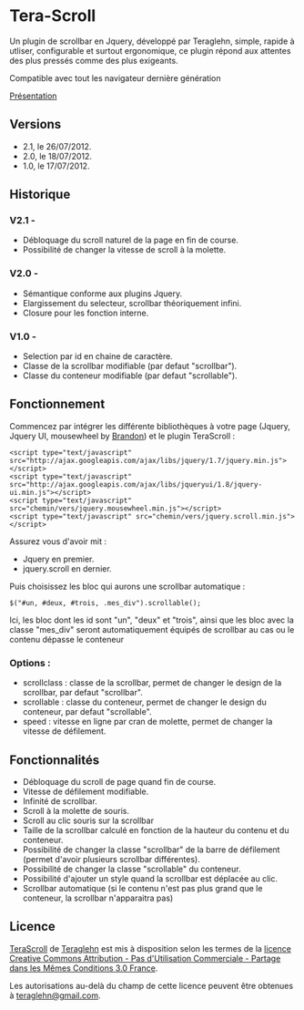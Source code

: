 Tera-Scroll
===========

Un plugin de scrollbar en Jquery, développé par Teraglehn, simple, rapide à utliser, configurable et surtout ergonomique, ce plugin répond aux attentes des plus pressés comme des plus exigeants.

Compatible avec tout les navigateur dernière génération

[Présentation](http://www.lepalaisdumaking.com/TeraScroll/)


Versions
--------

- 2.1, le 26/07/2012.
- 2.0, le 18/07/2012.
- 1.0, le 17/07/2012.


Historique
----------

### V2.1 -
- Débloquage du scroll naturel de la page en fin de course.
- Possibilité de changer la vitesse de scroll à la molette.

### V2.0 -
- Sémantique conforme aux plugins Jquery.
- Elargissement du selecteur, scrollbar théoriquement infini.
- Closure pour les fonction interne.

### V1.0 -
- Selection par id en chaine de caractère.
- Classe de la scrollbar modifiable (par defaut "scrollbar").
- Classe du conteneur modifiable (par defaut "scrollable").


Fonctionnement
--------------

Commencez par intégrer les différente bibliothèques à votre page (Jquery, Jquery UI, mousewheel by [Brandon](http://brandonaaron.net)) et le plugin TeraScroll :

	<script type="text/javascript" src="http://ajax.googleapis.com/ajax/libs/jquery/1.7/jquery.min.js"></script>
	<script type="text/javascript" src="http://ajax.googleapis.com/ajax/libs/jqueryui/1.8/jquery-ui.min.js"></script>
	<script type="text/javascript" src="chemin/vers/jquery.mousewheel.min.js"></script>
	<script type="text/javascript" src="chemin/vers/jquery.scroll.min.js"></script>

Assurez vous d'avoir mit :
- Jquery en premier.
- jquery.scroll en dernier.

Puis choisissez les bloc qui aurons une scrollbar automatique :

	$("#un, #deux, #trois, .mes_div").scrollable();

Ici, les bloc dont les id sont "un", "deux" et "trois", ainsi que les bloc avec la classe "mes_div" seront automatiquement équipés de scrollbar au cas ou le contenu dépasse le conteneur

### Options :

- scrollclass : classe de la scrollbar, permet de changer le design de la scrollbar, par defaut "scrollbar".
- scrollable  : classe du conteneur, permet de changer le design du conteneur, par defaut "scrollable".
- speed       : vitesse en ligne par cran de molette, permet de changer la vitesse de défilement.


Fonctionnalités
---------------

- Débloquage du scroll de page quand fin de course.
- Vitesse de défilement modifiable.
- Infinité de scrollbar.
- Scroll à la molette de souris.
- Scroll au clic souris sur la scrollbar
- Taille de la scrollbar calculé en fonction de la hauteur du contenu et du conteneur.
- Possibilité de changer la classe "scrollbar" de la barre de défilement (permet d'avoir plusieurs scrollbar différentes).
- Possibilité de changer la classe "scrollable" du conteneur.
- Possibilité d'ajouter un style quand la scrollbar est déplacée au clic.
- Scrollbar automatique (si le contenu n'est pas plus grand que le conteneur, la scrollbar n'apparaitra pas)


Licence
-------

[TeraScroll](http://lepalaisdumaking.com/TeraScroll/) de [Teraglehn](http://lepalaisdumaking.com) est mis à disposition selon les termes de la [licence Creative Commons Attribution - Pas d&#39;Utilisation Commerciale - Partage dans les Mêmes Conditions 3.0 France](http://creativecommons.org/licenses/by-nc-sa/3.0/fr/).

Les autorisations au-delà du champ de cette licence peuvent être obtenues à teraglehn@gmail.com.